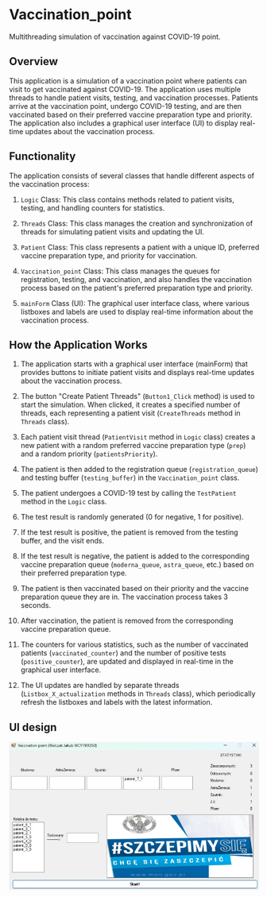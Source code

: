 # Vaccination_point
Multithreading simulation of vaccination against COVID-19 point.

## Overview

This application is a simulation of a vaccination point where patients can visit to get vaccinated against COVID-19. The application uses multiple threads to handle patient visits, testing, and vaccination processes. Patients arrive at the vaccination point, undergo COVID-19 testing, and are then vaccinated based on their preferred vaccine preparation type and priority. The application also includes a graphical user interface (UI) to display real-time updates about the vaccination process.

## Functionality

The application consists of several classes that handle different aspects of the vaccination process:

1. `Logic` Class: This class contains methods related to patient visits, testing, and handling counters for statistics.

2. `Threads` Class: This class manages the creation and synchronization of threads for simulating patient visits and updating the UI.

3. `Patient` Class: This class represents a patient with a unique ID, preferred vaccine preparation type, and priority for vaccination.

4. `Vaccination_point` Class: This class manages the queues for registration, testing, and vaccination, and also handles the vaccination process based on the patient's preferred preparation type and priority.

5. `mainForm` Class (UI): The graphical user interface class, where various listboxes and labels are used to display real-time information about the vaccination process.

## How the Application Works

1. The application starts with a graphical user interface (mainForm) that provides buttons to initiate patient visits and displays real-time updates about the vaccination process.

2. The button "Create Patient Threads" (`Button1_Click` method) is used to start the simulation. When clicked, it creates a specified number of threads, each representing a patient visit (`CreateThreads` method in `Threads` class).

3. Each patient visit thread (`PatientVisit` method in `Logic` class) creates a new patient with a random preferred vaccine preparation type (`prep`) and a random priority (`patientsPriority`).

4. The patient is then added to the registration queue (`registration_queue`) and testing buffer (`testing_buffer`) in the `Vaccination_point` class.

5. The patient undergoes a COVID-19 test by calling the `TestPatient` method in the `Logic` class.

6. The test result is randomly generated (0 for negative, 1 for positive).

7. If the test result is positive, the patient is removed from the testing buffer, and the visit ends.

8. If the test result is negative, the patient is added to the corresponding vaccine preparation queue (`moderna_queue`, `astra_queue`, etc.) based on their preferred preparation type.

9. The patient is then vaccinated based on their priority and the vaccine preparation queue they are in. The vaccination process takes 3 seconds.

10. After vaccination, the patient is removed from the corresponding vaccine preparation queue.

11. The counters for various statistics, such as the number of vaccinated patients (`vaccinated_counter`) and the number of positive tests (`positive_counter`), are updated and displayed in real-time in the graphical user interface.

12. The UI updates are handled by separate threads (`Listbox_X_actualization` methods in `Threads` class), which periodically refresh the listboxes and labels with the latest information.

## UI design
![image](images/image.jpg)

